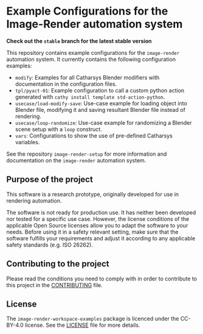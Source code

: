 # Example Configurations for the Image-Render automation system

**Check out the `stable` branch for the latest stable version**

This repository contains example configurations for the `image-render` automation system. It currently contains the following configuration examples:

- `modify`: Examples for all Catharsys Blender modifiers with documentation in the configuration files.
- `tpl/pyact-01`: Example configuration to call a custom python action generated with `cathy install template std-action-python`.
- `usecase/load-modify-save`: Use-case example for loading object into Blender file, modifying it and saving resultant Blender file instead of rendering.
- `usecase/loop-randomize`: Use-case example for randomizing a Blender scene setup with a `loop` construct.
- `vars`: Configurations to show the use of pre-defined Catharsys variables.

See the repository `image-render-setup` for more information and documentation on the `image-render` automation system.

## Purpose of the project

This software is a research prototype, originally developed for use in rendering automation.

The software is not ready for production use. It has neither been developed nor tested for a specific use case. However, the license conditions of the applicable Open Source licenses allow you to adapt the software to your needs. Before using it in a safety relevant setting, make sure that the software fulfills your requirements and adjust it according to any applicable safety standards (e.g. ISO 26262).

## Contributing to the project

Please read the conditions you need to comply with in order to contribute to this project in the [CONTRIBUTING](CONTRIBUTING.md) file. 

## License

The `image-render-workspace-examples` package is licenced under the CC-BY-4.0 license. See the [LICENSE](LICENSE.md) file for more details.
